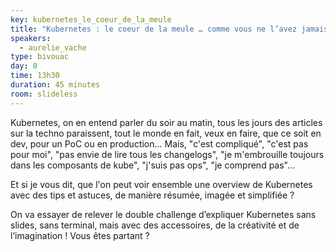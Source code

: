 ```yaml
---
key: kubernetes_le_coeur_de_la_meule
title: "Kubernetes : le coeur de la meule … comme vous ne l’avez jamais vu"
speakers:
  - aurelie_vache 
type: bivouac
day: 0
time: 13h30
duration: 45 minutes
room: slideless
---
```


Kubernetes, on en entend parler du soir au matin, tous les jours des articles sur la techno paraissent, tout le monde en fait, veux en faire, que ce soit en dev, pour un PoC ou en production... Mais, "c'est compliqué", "c'est pas pour moi", "pas envie de lire tous les changelogs", "je m'embrouille toujours dans les composants de kube", "j'suis pas ops", "je comprend pas"... 

Et si je vous dit, que l'on peut voir ensemble une overview de Kubernetes avec des tips et astuces, de manière résumée, imagée et simplifiée ? 

On va essayer de relever le double challenge d’expliquer Kubernetes sans slides, sans terminal, mais avec des accessoires, de la créativité et de l’imagination ! Vous êtes partant ?
